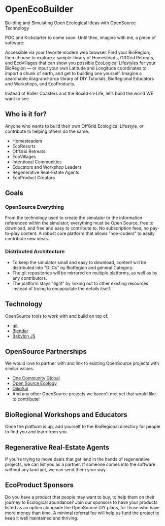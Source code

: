 # OpenEcoBuilder
Building and Simulating Open Ecological Ideas with OpenSource Technology

POC and Kickstarter to come soon. Until then, imagine with me, a piece of software:

Accessible via your favorite modern web browser. Find your BioRegion, then choose to explore a sample library of Homesteads, OffGrid Retreats, and EcoVillages that can show you possible EcoLogical Lifestyles for your BioRegion — or input your own Latitude and Longitude coordinates to import a chunk of earth, and get to building one yourself. Imagine a searchable drag-and-drop library of DIY Tutorials, BioRegional Educators and Workshops, and EcoProducts.

Instead of Roller Coasters and the Boxed-In-Life, let’s build the world WE want to see.

## Who is it for?
Anyone who wants to build their own OffGrid Ecological Lifestyle, or contribute to helping others do the same.
* Homesteaders
* EcoResorts
* OffGrid Retreats
* EcoVillages
* Intentional Communities
* Educators and Workshop Leaders
* Regenerative Real-Estate Agents
* EcoProduct Creators

## Goals

### OpenSource Everything
From the technology used to create the simulator to the information referenced within the simulator, everything must be Open Source, free to download, and free and easy to contribute to. No subscription fees, no pay-to-play content. A robust core platform that allows "non-coders" to easily contribute new ideas.

### Distributed Architecture
* To keep the simulator small and easy to download, content will be distributed into "DLCs" by BioRegion and general Category.
* The git repositories will be mirrored on multiple platforms, as well as by any contributors.
* The platform stays "light" by linking out to other existing resources instead of trying to encapsulate the details itself.

## Technology
OpenSource tools to work with and build on top of.
* [git](https://git-scm.com/)
* [Blender](https://www.blender.org/)
* [Babylon JS](https://www.babylonjs.com/)

## OpenSource Partnerships
We would love to partner with and link to existing OpenSource projects with similar values.
* [One Community Global](https://www.onecommunityglobal.org/)
* [Open Source Ecology](https://www.opensourceecology.org/)
* [OikoSol](https://github.com/OikoSol/)
* And any other OpenSource projects we haven't met yet that would like to contribute!

## BioRegional Workshops and Educators
Once the platform is up, add yourself to the BioRegional directory for people to find you and learn from you.

## Regenerative Real-Estate Agents
If you're trying to move deals that get land in the hands of regenerative projects, we can list you as a partner. If someone comes into the software without any land yet, we can send them your way.

## EcoProduct Sponsors
Do you have a product that people may want to buy, to help them on their journey to Ecological abundance?
Join our sponsors to have your products listed as an option alongside the OpenSource DIY plans, for those who have more money than time.
A minimal referral fee will help us fund the project to keep it well maintained and thriving.
